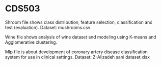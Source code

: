# CDS503

Shroom file shows class distribution, feature selection, classification and test (evaluation). Dataset: mushrooms.csv

Wine file shows analysis of wine dataset and modeling using K-means and Agglomerative clustering.

Mlp file is about development of coronary artery disease classification system for use in clinical settings. Dataset: Z-Alizadeh sani dataset.xlsx

